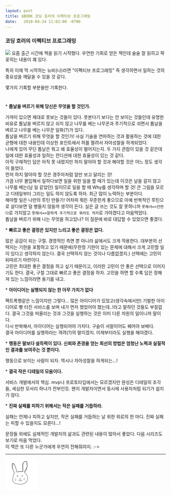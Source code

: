 ```yaml
---
layout: post
title: $BOOK 코딩 호러의 이펙티브 프로그래밍
date:   2018-04-24 11:02:00 -0700
---
```


### 코딩 호러의 이펙티브 프로그래밍

<img src="http://image.yes24.com/momo/TopCate243/MidCate005/24246523.jpg" width="120">
요즘 출근 시간에 책을 읽기 시작했다. 우연한 기회로 얻은 책인데 술술 잘 읽히고 팍 꽂히는 내용이 꽤 있다.

특히 이제 막 시작하는 뉴비(나)라면 "이펙티브 프로그래밍" 즉 생각하면서 일하는 것의 중요성을 깨달을 수 있을 것 같다.

몇가지 기록할 부분들만 기록한다.

#

\* **톱날을 벼르기 위해 당신은 무엇을 할 것인가.**

가까이 있으면 제대로 못보는 것들이 있다. 못본다기 보다는 안 보이는 것들인데 유명한 비유로 톱날을 벼르지 않고 쉬지 않고 나무를 베는 나무꾼과 주기적으로 쉬면서 톱날을 벼르고 나무를 베는 나무꾼 일화(?)가 있다.      
톱날을 벼르기 위해 무엇을 할 것인가! 사실 기술을 연마하는 것과 활용하는 것에 대한 균형에 대한 내용인데 이상한 포인트에서 허를 찔려서 자아성찰을 하게되었다.       
나에게 있어 무딘 톱날은 뭐고 왜 효율성이 떨어지는지. 두 가지 관점이 있을 것 같은데 일에 대한 효율성과 일하는 컨디션에 대한 효율성이 있는 것 같다.       
아직 구체적인 답은 아직 못 내렸지만 하지 말아야 할 것과 해야할 것은 어느 정도 생각이 들었다.        
먼저 하지 말아야 할 것은 경주마처럼 앞만 보고 달리는 것!         
가끔 너무 몰입해서 일하다보면 일을 위한 일을 할 때가 있는데 이것은 날을 갈지 않고 나무를 베는(남 일 같았던) 일이므로 일을 할 때 Why를 생각하며 할 것! 큰 그림을 모르고 디테일부터 그리는 일도 하지 않도록 하자. 최근 많이 노력하는 부분이다.         
해야할 일은 나만의 루틴 만들기! 어차피 뭐든 꾸준한게 좋으므로 아예 반복적인 루틴으로 살다보면 덜 병들지 않을까 생각이 든다. 실은 글 쓰는 것도 잘 못하니까 `못해서=>안한다`로 가지않고 `못해서=>잘하게 주기적으로 뭐라도 적자`로 가야겠다고 마음먹었다.        
톱날을 벼르기 위해 나는 무엇을 하고있나? 이 질문에 바로 대답할 수 있었으면 좋겠다.      

\* **빠르고 좋은 결정은 있지만 느리고 좋은 결정은 없다.**

많은 공감이 되는 구절. 경영적인 측면 뿐 아니라 삶에서도 크게 작용한다. 대부분의 선택지는 기한을 포함하고 있기 때문에(무한정 기한이 있는 문제에 대해서 크게 고민할 일이 있다고 생각하지 않는다. 결국 선택하지 않는 것이나 다름없겠지.) 선택에는 고민이 뒤따르기 마련이다.       
고민은 최대한 좋은 결정을 하고 싶기 때문이고, 이러한 고민이 안 좋은 선택으로 이어지기도 한다. 결국, 구절 그대로 빠르고 좋은 결정을 하자. 고민을 하면 할 수록 답은 정해져 있는 느낌이라면 용기를 내고.        

\* **아이디어는 실행되지 않는 한 아무 가치가 없다**

팩트폭행같은 느낌이지만 그렇다... 많은 아이디어가 있었고(생각속에서만) 기발한 아이디어로 빵 터진 서비스를 보며 내가 먼저 했었어야 했는데..!라고 말하던 것들도 부질없다. 결국 그것을 떠올리는 것과 그것을 실행하는 것은 이미 다른 차원의 일이니까 말이다.        
다시 반복해서, 아이디어는 실행되어야 가치다. 구슬이 서말이어도 꿰어야 보배다.        
결국 아이디어를 실행하라는 격려(?)의 말이겠지. 이제부터라도 실행을 해야겠다.    

\* **행동은 말보다 설득력이 있다. 신뢰와 존경을 얻는 최선의 방법은 엄청난 노력과 실질적인 결과를 보여주는 것 뿐이다.**

행동으로 보이는 사람이 되자. 역시나 자아성찰을 하게되는...!

\* **결국 작은 디테일의 모음이다.**

서비스 개발에서의 핵심. mvp나 프로토타입에서는 모르겠지만 완성은 디테일의 조각들, 세심한 모서리 하나가 전부인듯. 왠지 개발자이면서 동시에 사용자처럼 되기가 쉽지가 않다. 

\* **진짜 실패를 피하기 위해서는 작은 실패를 거듭하라.**

실패는 언제나 피하고 싶지만, 작은 실패를 거듭하는 날 위한 위로의 한 마디. 진짜 실패는 피할 수 있을지도 모른다...!


문장들 외에도 실제적인 개발자의 삶과도 관련된 내용이 많아서 좋았다. 다음 시리즈도 보기로 마음 먹었다.      
이 책은 또 다른 누군가에게 우연히 전해줘야지. :->




<hr>
<img src="/rabbit.jpg" width="100"/>
